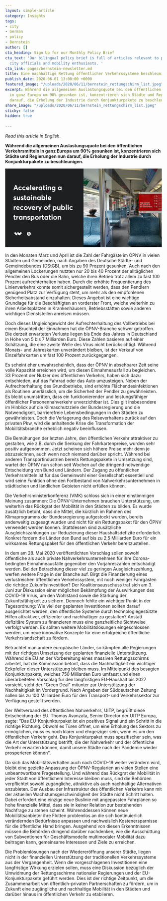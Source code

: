 ```yaml
---
layout: simple-article
category: Insights
tags:
- city
- German
- policy
- Bernstein
author: []
cta_heading: Sign Up for our Monthly Policy Brief
cta_text: 'Our bilingual policy brief is full of articles relevant to policymakers,
  city officials and mobility enthusiasts. '
cta_link: pages/bernstein-newsletter.md
title: Eine nachhaltige Rettung öffentlicher Verkehrssysteme beschleunigen
publish_date: 2020-06-01 13:00:00 +0000
featured_image: "/uploads/2020/06/11/bernstein_rettungschirm_list.jpeg"
excerpt: Während die allgemeinen Auslastungsquote bei den öffentlichen Verkehrsmitteln
  in ganz Europa um 90% gesunken ist, konzentrieren sich Städte und Regierungen nun
  darauf, die Erholung der Industrie durch Konjunkturpakete zu beschleunigen.
share_image: "/uploads/2020/06/11/bernstein_rettungschirm_list.jpeg"
sticky: false
hidden: true

---
```

_Read this article in English._

**Während die allgemeinen Auslastungsquote bei den öffentlichen Verkehrsmitteln in ganz Europa um 90% gesunken ist, konzentrieren sich Städte und Regierungen nun darauf, die Erholung der Industrie durch Konjunkturpakete zu beschleunigen.**

![](/uploads/2020/06/11/bernstein_rettungschirm_body.jpg)

In den Monaten März und April ist die Zahl der Fahrgäste im ÖPNV in vielen Städten und Gemeinden, nach Angaben des Deutsche Städte- und Gemeindebundes (DStGB), um bis zu 90 Prozent gesunken. Auch nach den allgemeinen Lockerungen nutzten nur 20 bis 40 Prozent der alltäglichen Pendler den Bus oder die Bahn, welche ihren Betrieb trotz allem zu fast 100 Prozent aufrechterhalten haben. Durch die erhöhte Frequentierung des Linienverkehrs konnte somit sichergestellt werden, dass den Pendlern genügend Platz zur Verfügung steht, um mehr als den empfohlenen Sicherheitsabstand einzuhalten. Dieses Angebot ist eine wichtige Grundlage für die Beschäftigten an vorderster Front, welche weiterhin zu ihren Arbeitsplätzen in Krankenhäusern, Betriebsstätten sowie anderen wichtigen Dienststellen anreisen müssen.

Doch dieses Ungleichgewicht der Aufrechterhaltung des Vollbetriebs bei einem Bruchteil der Einnahmen hat die ÖPNV-Branche schwer getroffen. Die derzeit erwarteten Verluste liegen bis Ende des Jahres in Deutschland in Höhe von 5 bis 7 Milliarden Euro. Diese Zahlen basieren auf einer Schätzung, die eine zweite Welle des Virus nicht berücksichtigt. Während Monats- und Jahreskarten unverändert bleiben, ist der Verkauf von Einzelfahrkarten um fast 100 Prozent zurückgegangen.

Es scheint eher unwahrscheinlich, dass der ÖPNV in absehbarer Zeit seine volle Kapazität erreichen wird, um diesen Einnahmeausfall zu begleichen. 33 Prozent der Nutzer des öffentlichen Verkehrs, haben sich dazu entschieden, auf das Fahrrad oder das Auto umzusteigen. Neben der Aufrechterhaltung des Grundbetriebs, sind erhöhte Flächendesinfektionen als Routinen unerlässlich, um die Sicherheit der Pendler zu gewährleisten. Es bleibt unumstritten, dass ein funktionierender und leistungsfähiger öffentlicher Personennahverkehr unverzichtbar ist. Dies gilt insbesondere im Hinblick auf die Klimaschutzziele der Bundesregierung und die Notwendigkeit, barrierefreie Lebensbedingungen in den Städten zu gewährleisten. Doch die Verlagerung des Reiseverhaltens zurück auf den privaten Pkw, wird die anhaltende Krise die Transformation der Mobilitätsbranche erheblich negativ beeinflussen.

Die Bemühungen der letzten Jahre, den öffentlichen Verkehr attraktiver zu gestalten, wie z.B. durch die Senkung der Fahrkartenpreise, wurden sehr positiv aufgenommen. Jetzt scheinen sich höhere Preise mehr denn je abzuzeichnen, auch wenn noch niemand darüber spricht. Während bei anderen Transportindustrien bereits Rettungspakete in Umsetzung sind, wartet der ÖPNV nun schon seit Wochen auf die dringend notwendige Entscheidung von Bund und Ländern. Der Zugang zu öffentlichen Verkehrsmitteln ist für das Gemeinwohl einer Gesellschaft essentiell und wird seine Funktion ohne den Fortbestand von Nahverkehrsunternehmen in städtischen und ländlichen Gebieten nicht erfüllen können.

Die Verkehrsministerkonferenz (VMK) schloss sich in einer einstimmigen Meinung zusammen: Die ÖPNV-Unternehmen brauchen Unterstützung, um weiterhin das Rückgrat der Mobilität in den Städten zu bilden. Es wurde zusätzlich betont, dass die Mittel, die kürzlich im Rahmen des Klimaprogramms der Bundesregierung aufgestockt wurden, bereits anderweitig zugesagt wurden und nicht für ein Rettungspaket für den ÖPNV verwendet werden können. Stattdessen sind zusätzliche Ausgleichszahlungen zur Reduzierung dieser Haushaltsdefizite erforderlich. Konkret fordern die Länder den Bund auf bis zu 2,5 Milliarden Euro für ein wirksames Rettungspaket für den öffentlichen Verkehr bereitzustellen.

In dem am 28. Mai 2020 veröffentlichten Vorschlag sollen sowohl öffentliche als auch private Nahverkehrsunternehmen für ihre Corona-bedingten Einnahmeausfälle gegenüber den Vorjahreszahlen entschädigt werden. Bei der Betrachtung dieser viel zu geringen Ausgleichszahlung, werfen weitere Frage in der Branche auf. Birgt die Finanzierung eines verlustreichen öffentlichen Verkehrssystem, mit noch weniger Fahrgästen die richtige Zukunftsinvestition? Der Koalitionsausschuss traf sich am 3. Juni zur Diskussion einer möglichen Bekämpfung der Auswirkungen des COVID-19 Virus, um den Wohlstand sowie die Stärkung der Zukunftsfähigkeit zu sichern. Dennoch fehlte ein wichtiger Punkt in der Tagesordnung: Wie viel der geplanten Investitionen sollten darauf ausgerichtet werden, den öffentliche Systeme durch technologiegestützte Hilfen attraktiver, effizienter und nachhaltiger zu gestalten? Anstatt defizitäre System zu finanzieren muss eine ganzheitliche Sichtweise verfolgt werden. Es sollten weitere Mobilitätslösungen eingeschlossen werden, um neue innovative Konzepte für eine erfolgreiche öffentliche Verkehrslandschaft zu fördern.

Betrachtet man andere europäische Länder, so kämpfen alle Regierungen mit der richtigen Umsetzung der geplanten finanzielle Unterstützung. Während die EU an der Vorbereitung eines massiven Rettungsschirms arbeitet, hat die Kommission betont, dass die Nachhaltigkeit ein wichtiger Eckpfeiler dieser Unterstützung bleiben muss. Im Mittelpunkt des besagten Konjunkturpakets, welches 750 Milliarden Euro umfasst und einen überarbeiteten Vorschlag für den langfristigen EU-Haushalt bis 2027 vorsieht, steht der "Green Deal" mitunter zur Unterstützung der Nachhaltigkeit im Vordergrund. Nach Angaben der Süddeutschen Zeitung sollen bis zu 100 Milliarden Euro für den Transport- und Verkehrssektor zur Verfügung gestellt werden.

Der Weltverband des öffentlichen Nahverkehrs, UITP, begrüßt diese Entscheidung der EU. Thomas Avanzata, Senior Director der UITP Europa, sagte: "Das EU-Konjunkturpaket ist ein positives Signal und ein Schritt in die richtige Richtung. Obwohl es Türen öffnet, um eine Erholung des Sektors zu ermöglichen, muss es noch klarer und ehrgeiziger sein, wenn es um den öffentlichen Verkehr geht. Das Konjunkturpaket muss spezifischer sein, was die Art der Unterstützung betrifft, die der Nahverkehr und der öffentliche Verkehr erwarten können, damit unsere Städte nach der Pandemie wieder prosperieren können".

Da sich das Mobilitätsverhalten auch nach COVID-19 weiter verändern wird, bleibt eine gezielte Anpassung der ÖPNV-Regularien an vielen Stellen eine unbeantwortbare Fragestellung. Und während das Rückgrat der Mobilität in jeder Stadt von öffentlichem Interesse bleiben muss, sind die Behörden verpflichtet sowohl zugängliche, attraktive als auch nachhaltige Alternativen anzubieten. Der Ausbau der Infrastruktur des öffentlichen Verkehrs kann mit der aktuellen Wachstumsgeschwindigkeit der Städte nicht Schritt halten. Dabei erfordert eine einzige neue Buslinie mit angepassten Fahrplänen so hohe finanzielle Mittel, dass sie in keiner Relation zur bestehenden Nachfrage zu stehen scheint. Währenddessen können neue Mobilitätsanbieter ihre Flotten problemlos an die sich kontinuierlich verändernden Bedürfnisse anpassen und nachweislich Kostenersparnisse für die öffentliche Hand bringen. Ausgehend von diesen Erkenntnissen müssen die Behörden dringend darüber nachdenken, wie die Ausschüttung von Subventionen für Geschäftsmodelle multimodaler Mobilität dazu beitragen kann, gemeinsame Interessen und Ziele zu erreichen.

Die Problemlösungen nach der Wiedereröffnung unserer Städte, liegen nicht in der finanziellen Unterstützung der traditionellen Verkehrssysteme aus der Vergangenheit. Wenn die vorgeschlagenen Investitionen eine langfristige Wirkung erzielen sollen, muss eine Diskussion bezüglich der Umwidmung der Rettungsschirme nationaler Regierungen und der EU-Konjunkturpakete geführt werden. Dies ist der richtige Zeitpunkt, um die Zusammenarbeit von öffentlich-privaten Partnerschaften zu fördern, um in Zukunft eine zugängliche und nachhaltige Mobilität in den Städten und darüber hinaus im öffentlichen Verkehr zu etablieren.